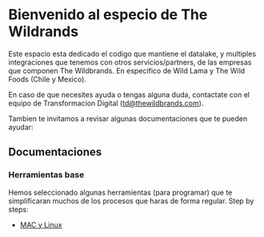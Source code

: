 # Bienvenido al especio de The Wildrands

Este espacio esta dedicado el codigo que mantiene el datalake, y multiples integraciones que tenemos con otros servicios/partners,  de las empresas que componen The Wildbrands.
En especifico de Wild Lama y The Wild Foods (Chile y Mexico).

En caso de que necesites ayuda o tengas alguna duda, contactate con el equipo de Transformacion Digital (<td@thewildbrands.com>).

Tambien te invitamos a revisar algunas documentaciones que te pueden ayudar:

## Documentaciones

### Herramientas base

Hemos seleccionado algunas herramientas (para programar) que te simplificaran muchos de los procesos que haras de forma regular.
Step by steps:

- [MAC y Linux](mac_y_linux.md)
